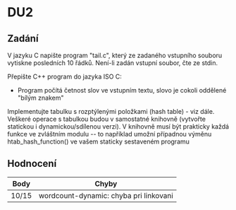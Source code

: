 # DU2

## Zadání

V jazyku C napište program "tail.c", který ze zadaného
vstupního souboru vytiskne posledních 10 řádků. Není-li
zadán vstupní soubor, čte ze stdin.

Přepište C++ program do jazyka ISO C:

- Program počítá četnost slov ve vstupním textu,
  slovo je cokoli oddělené "bílým znakem"

Implementujte tabulku s rozptýlenými položkami (hash table) - viz dále.
Veškeré operace s tabulkou budou v samostatné knihovně (vytvořte statickou
i dynamickou/sdílenou verzi). V knihovně musí být prakticky každá funkce ve
zvláštním modulu -- to například umožní případnou výměnu htab_hash_function() ve vašem
staticky sestaveném programu

## Hodnocení

| Body  | Chyby                                  |
| ----- | -------------------------------------- |
| 10/15 | wordcount-dynamic: chyba pri linkovani |
